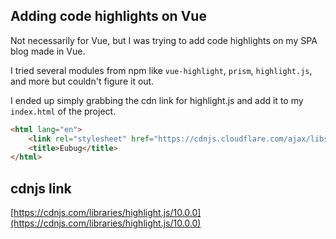 ## Adding code highlights on Vue

Not necessarily for Vue, but I was trying to add code highlights on my SPA blog made in Vue.

I tried several modules from npm like `vue-highlight`, `prism`, `highlight.js`, and more but couldn't figure it out.

I ended up simply grabbing the cdn link for highlight.js and add it to my `index.html` of the project.

```html
<html lang="en">
    <link rel="stylesheet" href="https://cdnjs.cloudflare.com/ajax/libs/highlight.js/10.0.0/styles/github-gist.min.css" integrity="sha512-od7JLoOTxM8w/HSKGzP9Kexc20K9p/M2zxSWsd7H1e4Ctf+8SQFtCWEZnW5u6ul5ehSECa5QmOk9ju2nQMmlVA==" crossorigin="anonymous" />
    <title>Eubug</title>
</html>
```

## cdnjs link
[https://cdnjs.com/libraries/highlight.js/10.0.0](https://cdnjs.com/libraries/highlight.js/10.0.0)